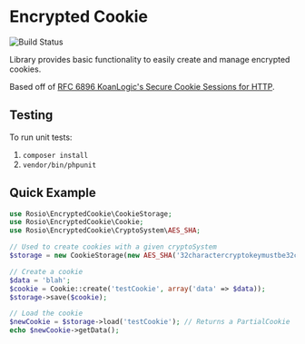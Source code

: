 Encrypted Cookie
================

![Build Status](https://circleci.com/gh/Rosio/Encrypted-Cookies.png?circle-token=5161d88db7a6be025de635195d1a7ac6a430787c)

Library provides basic functionality to easily create and manage encrypted cookies.

Based off of [RFC 6896 KoanLogic's Secure Cookie Sessions for HTTP](https://tools.ietf.org/html/rfc6896).

Testing
-------
To run unit tests:

1. `composer install`
2. `vendor/bin/phpunit`

Quick Example
-------------

```php
use Rosio\EncryptedCookie\CookieStorage;
use Rosio\EncryptedCookie\Cookie;
use Rosio\EncryptedCookie\CryptoSystem\AES_SHA;

// Used to create cookies with a given cryptoSystem
$storage = new CookieStorage(new AES_SHA('32charactercryptokeymustbe32chrs', 'HMACKey'));

// Create a cookie
$data = 'blah';
$cookie = Cookie::create('testCookie', array('data' => $data));
$storage->save($cookie);

// Load the cookie
$newCookie = $storage->load('testCookie'); // Returns a PartialCookie
echo $newCookie->getData();
```
